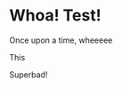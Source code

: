 <h1>Whoa! Test!</h1>
<p>Once upon a time, wheeeee</p>

<div>
  <div:meta>
    This
  </div:meta>
</div>

Superbad!